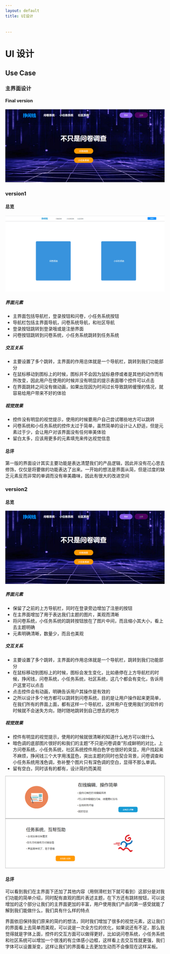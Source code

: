 ```yaml
---
layout: default
title: UI设计


---
```




# UI 设计

##  Use Case 
### 主界面设计
#### Final version
![主界面version2(1)](images\UI设计\主界面version2(1).png)

### version1
#### 总览

![主界面version1](images\UI设计\主界面version1.png)



#####  界面元素
* 主界面包括导航栏，登录按钮和问卷，小任务系统按钮
* 导航栏包括主界面导航，问卷系统导航，和社区导航
* 登录按钮跳转到登录哦或是注册界面
* 问卷按钮跳转到问卷系统，小任务系统跳转到任务系统
##### 交互关系
* 主要设置了多个跳转，主界面的作用总体就是一个导航栏，跳转到我们功能部分
* 在鼠标移动到图标上的时候，图标并不会因为鼠标悬停或者是其他的动作而有所改变，因此用户在使用的时候并没有明显的提示表面哪个控件可以点击
* 在界面跳转之间没有做动画，如果出现因为时间过长导致跳转缓慢的情况，就容易给用户带来不好的体验

##### 视觉效果
* 控件没有明显的视觉提示，使用的时候要用户自己尝试哪些地方可以跳转
* 问卷系统和小任务系统的控件太过于简单，虽然简单的设计让人舒适，但是元素过于少，会让用户对该界面没有任何审美体验
* 留白太多，应该用更多的元素填充来传达视觉信息

#### 总评
第一版的界面设计其实主要功能是表达清楚我们的产品逻辑，因此并没有花心思去修饰，仅仅是将要做的功能表达了出来。一开始的想法是界面从简，但是过度的缺乏元素反而非常的单调而没有审美趣味，因此有很大的改进空间

### version2
#### 总览

![主界面version2(1)](images\UI设计\主界面version2(1).png)

#####  界面元素
* 保留了之前的上方导航栏，同时在登录旁边增加了注册的按钮
* 在主界面增加了用于表达我们主题的图片，美观而清晰
* 将问卷系统，小任务系统的跳转按钮放在了图片中间，而且缩小其大小，看上去主题明确
* 元素明确清晰，数量少，而且也美观
##### 交互关系
* 主要设置了多个跳转，主界面的作用总体就是一个导航栏，跳转到我们功能部分
* 在鼠标移动到图标上的时候，图标会发生变化，比如悬停在上方导航栏的时候，挣闲钱，问卷系统，小任务系统，社区系统，这几个都会有变化，告诉用户这里可以点击
* 点击控件会有动画，明确告诉用户其操作是有效的
* 之所以设计多个地方都可以跳转到问卷系统，目的是让用户操作起来更简单，在我们所有的界面上面，都有这样一个导航栏，这样用户在使用我们的软件的时候就不会迷失方向，随时随地跳转到自己想去的地方

##### 视觉效果
* 控件有明显的视觉提示，使用的时候就很清晰的知道什么地方可以做什么
* 暗色调的底部图片很好的和我们的主题“不只是问卷调查”形成鲜明的对比，上方问卷系统，小任务系统，社区系统控件用白色字也很好的突显，用户找起来不麻烦，挣闲钱三个大字用浅蓝色，突出主题的同时也契合背景，问卷调查和小任务系统用浅色调，弥补整个图片只有深色调的空白，显得不那么单调。
* 留有空白，同时该有的都有，设计简约而美观

![version2(2)](images\UI设计\version2(2).png)

#### 总评

可以看到我们在主界面下还加了其他内容（用侧滑栏划下就可看到）这部分是对我们功能的简单介绍，同时配有直观的图片表述主题，在下方还有跳转按钮，可以说增加的这个部分让我们的主界面更加的丰富，用户使用我们产品的第一感受就能了解到我们能做什么，我们具有什么样的特点



界面依旧保持我们原来的简约的想法，同时我们增加了很多的视觉元素，这让我们的界面看上去简单而美观，可以说是一次全方位的优化，如果说还有不足，那么我觉得就是字体上面，控件的交互方面可以做得更好，比如说问卷系统，小任务系统和社区系统可以增加一个很浅的有立体感小边框，这样看上去交互性就更强，我们字体可以设置渐变，这样让我们的界面看上去更加生动而不会像现在这样呆板。
